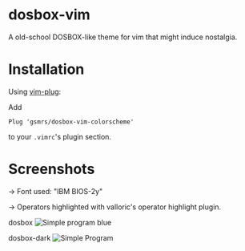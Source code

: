 # dosbox-vim

A old-school DOSBOX-like theme for vim that might induce nostalgia.

# Installation

Using [vim-plug](https://github.com/junegunn/vim-plug):

Add

`Plug 'gsmrs/dosbox-vim-colorscheme'`

to your `.vimrc`'s plugin section.

# Screenshots

-> Font used: "IBM BIOS-2y"

-> Operators highlighted with valloric's operator highlight plugin.

dosbox
![Simple program blue](https://www.dl.dropboxusercontent.com/s/ox5343yp1nbqubh/Screenshot%202017-06-25%2023.33.45%282%29.png?dl=0)

dosbox-dark
![Simple Program](https://www.dl.dropboxusercontent.com/s/bsu9l5pk60gwn0o/Screenshot%202017-06-25%2023.28.03%282%29.png?dl=0)
